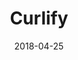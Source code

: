 ---
layout: site
title: "Curlify"
date: 2018-04-25
categories: [community]
version: 5.1.0
major: 5
minor: 1
patch: 0
slug: curlify
link: http://www.curlify.net/
permalink: /sites/:slug
---